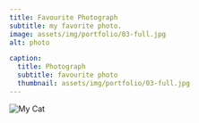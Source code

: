 ```yaml
---
title: Favourite Photograph
subtitle: my favorite photo.
image: assets/img/portfolio/03-full.jpg
alt: photo

caption:
  title: Photograph
  subtitle: favourite photo 
  thumbnail: assets/img/portfolio/03-full.jpg
---
```


![My Cat](assets/img/xxx/xxx.jpg "Phone1")  


